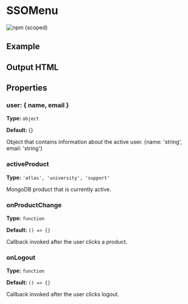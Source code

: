 # SSOMenu

![npm (scoped)](https://img.shields.io/npm/v/@leafygreen-ui/sso-menu.svg)

## Example

<!-- will update once we have component finalized  -->

## Output HTML

<!-- will update once we have component finalized  -->

## Properties

### user: { name, email }

**Type:** `object`

**Default:** {}

Object that contains information about the active user. {name: 'string', email: 'string'}

### activeProduct

**Type:** `'atlas', 'university', 'support'`

MongoDB product that is currently active.

### onProductChange

**Type:** `function`

**Default:** `() => {}`

Callback invoked after the user clicks a product.

### onLogout

**Type:** `function`

**Default:** `() => {}`

Callback invoked after the user clicks logout.
